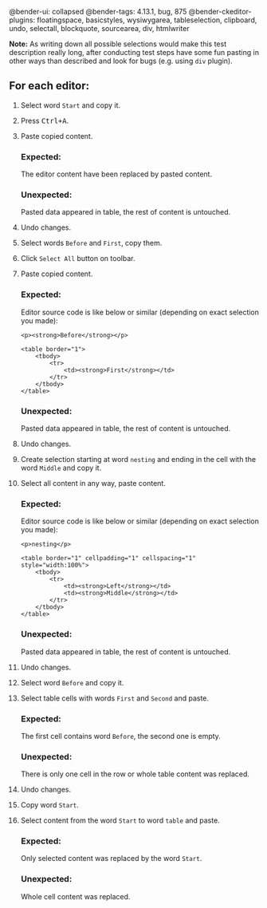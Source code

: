 @bender-ui: collapsed
@bender-tags: 4.13.1, bug, 875
@bender-ckeditor-plugins: floatingspace, basicstyles, wysiwygarea, tableselection, clipboard, undo, selectall, blockquote, sourcearea, div, htmlwriter

**Note:** As writing down all possible selections would make this test description really long,
after conducting test steps have some fun pasting in other ways than described and look for bugs
(e.g. using `div` plugin).

## For each editor:

1. Select word `Start` and copy it.

1. Press <kbd>Ctrl+A</kbd>.

1. Paste copied content.

	### Expected:

	The editor content have been replaced by pasted content.

	### Unexpected:

	Pasted data appeared in table, the rest of content is untouched.

1. Undo changes.

1. Select words `Before` and `First`, copy them.

1. Click `Select All` button on toolbar.

1. Paste copied content.

	### Expected:

	Editor source code is like below or similar (depending on exact selection you made):
	```
	<p><strong>Before</strong></p>

	<table border="1">
		<tbody>
			<tr>
				<td><strong>First</strong></td>
			</tr>
		</tbody>
	</table>
	```

	### Unexpected:

	Pasted data appeared in table, the rest of content is untouched.

1. Undo changes.

1. Create selection starting at word `nesting` and ending in the cell with the word `Middle` and copy it.

1. Select all content in any way, paste content.

	### Expected:

	Editor source code is like below or similar (depending on exact selection you made):
	```
	<p>nesting</p>

	<table border="1" cellpadding="1" cellspacing="1" style="width:100%">
		<tbody>
			<tr>
				<td><strong>Left</strong></td>
				<td><strong>Middle</strong></td>
			</tr>
		</tbody>
	</table>
	```

	### Unexpected:

	Pasted data appeared in table, the rest of content is untouched.

1. Undo changes.

1. Select word `Before` and copy it.

1. Select table cells with words `First` and `Second` and paste.

	### Expected:

	The first cell contains word `Before`, the second one is empty.

	### Unexpected:

	There is only one cell in the row or whole table content was replaced.

1. Undo changes.

1. Copy word `Start`.

1. Select content from the word `Start` to word `table` and paste.

	### Expected:

	Only selected content was replaced by the word `Start`.

	### Unexpected:

	Whole cell content was replaced.
